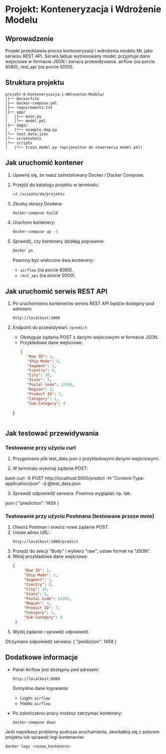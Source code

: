 # Projekt: Konteneryzacja i Wdrożenie Modelu

## Wprowadzenie
Projekt przedstawia proces konteneryzacji i wdrożenia modelu ML jako serwisu REST API. Serwis ładuje wytrenowany model, przyjmuje dane wejściowe w formacie JSON i zwraca przewidywania.
airflow (na porcie 8080),
rest_api (na porcie 5000).

## Struktura projektu
```
projekt-6-Konteneryzacja-i-Wdrozenie-Modelu/
|├── Dockerfile
|├── docker-compose.yml
|├── requirements.txt
|├── app/
|   |├── main.py
|   |└── model.pkl
|├── dags/
|   |└── example_dag.py
|└── test_data.json
|└── screenshots
|└── scripts
|   |└── train_model.py (opcjonalnie do stworzenia model.pkl)
```

## Jak uruchomić kontener
1. Upewnij się, że masz zainstalowany Docker i Docker Compose.
2. Przejdź do katalogu projektu w terminalu:
   ```bash
   cd /sciezka/do/projektu
   ```
3. Zbuduj obrazy Dockera:
   ```bash
   docker-compose build
   ```
4. Uruchom kontenery:
   ```bash
   docker-compose up -d
   ```
5. Sprawdź, czy kontenery działają poprawnie:
   ```bash
   docker ps
   ```

   Powinny być widoczne dwa kontenery:
   - `airflow` (na porcie 8080).
   - `rest_api` (na porcie 5000).

## Jak uruchomić serwis REST API
1. Po uruchomieniu kontenerów serwis REST API będzie dostępny pod adresem:
   ```
   http://localhost:5000
   ```
2. Endpoint do przewidywań: `/predict`
   - Obsługuje żądania POST z danymi wejściowymi w formacie JSON.
   - Przykładowe dane wejściowe:
     ```json
     {
		"Row ID": 1,
		"Ship Mode": 2,
		"Segment": 1,
		"Country": 0,
		"City": 10,
		"State": 5,
		"Postal Code": 12345,
		"Region": 3,
		"Product ID": 7,
		"Category": 1,
		"Sub-Category": 4
	}

     ```

## Jak testować przewidywania

### Testowanie przy użyciu curl
1. Przygotoano plik test_data.json z przykładowymi danymi wejściowymi.
   

2. W terminalu wykonaj żądanie POST:
   
bash
   curl -X POST http://localhost:5000/predict -H "Content-Type: application/json" -d @test_data.json

3. Sprawdź odpowiedź serwera. Powinna wyglądać np. tak:
   
json
{
  "prediction": 1459
}



### Testowanie przy użyciu Postmana (testowane przeze mnie)
1. Otwórz Postman i stwórz nowe żądanie POST.
2. Ustaw adres URL:
   ```
   http://localhost:5000/predict
   ```
3. Przejdź do sekcji "Body" i wybierz "raw", ustaw format na "JSON".
4. Wklej przykładowe dane wejściowe:
   ```json
   {
		"Row ID": 1,
		"Ship Mode": 2,
		"Segment": 1,
		"Country": 0,
		"City": 10,
		"State": 5,
		"Postal Code": 12345,
		"Region": 3,
		"Product ID": 7,
		"Category": 1,
		"Sub-Category": 4
	}
   ```
5. Wyślij żądanie i sprawdź odpowiedź.

Otrzymano odpowiedź serwera:
{
  "prediction": 1459
}

## Dodatkowe informacje
- Panel Airflow jest dostępny pod adresem:
  ```
  http://localhost:8080
  ```
  Domyślne dane logowania:
  - Login: `airflow`
  - Hasło: `airflow`

- Po zakończeniu pracy możesz zatrzymać kontenery:
  ```bash
  docker-compose down
  ```

Jeśli napotkasz problemy podczas uruchamiania, skontaktuj się z autorem projektu lub sprawdź logi kontenerów:
```bash
docker logs <nazwa_kontenera>
```


